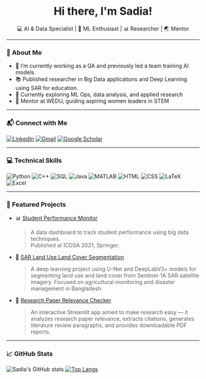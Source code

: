 <h1 align="center">Hi there, I'm Sadia!</h1>

<p align="center">
💻 AI & Data Specialist | 🤖 ML Enthusiast | 📊 Researcher | 🌏 Mentor  
</p>

---

### 🌟 About Me

- 🔭 I’m currently working as a QA and previously led a team training AI models.
- 📚 Published researcher in Big Data applications and Deep Learning using SAR for education.
- 🌱 Currently exploring ML Ops, data analysis, and applied research
- 🤝 Mentor at WEDU, guiding aspiring women leaders in STEM
  
---

### 📬 Connect with Me

[![LinkedIn](https://img.shields.io/badge/LinkedIn-blue?style=flat&logo=linkedin)]([https://www.linkedin.com/in/your-link](https://www.linkedin.com/in/sadia-khan90/)) 
[![Gmail](https://img.shields.io/badge/Gmail-red?style=flat&logo=gmail&logoColor=white)](mailto:sdkhn8272@gmail.com)
[![Google Scholar](https://img.shields.io/badge/Google%20Scholar-4285F4?style=flat&logo=googlescholar&logoColor=white)](https://scholar.google.com/citations?hl=en&user=6-Rb6Z4AAAAJ)

---

### 💻 Technical Skills

![Python](https://img.shields.io/badge/-Python-black?style=flat&logo=Python)
![C++](https://img.shields.io/badge/-C++-00599C?style=flat&logo=c%2B%2B)
![SQL](https://img.shields.io/badge/-SQL-4479A1?style=flat&logo=MySQL)
![Java](https://img.shields.io/badge/-Java-007396?style=flat&logo=java)
![MATLAB](https://img.shields.io/badge/-MATLAB-orange?style=flat)
![HTML](https://img.shields.io/badge/-HTML5-E34F26?style=flat&logo=html5)
![CSS](https://img.shields.io/badge/-CSS3-1572B6?style=flat&logo=css3)
![LaTeX](https://img.shields.io/badge/-LaTeX-008080?style=flat)
![Excel](https://img.shields.io/badge/-Excel-217346?style=flat&logo=microsoft-excel)

---

### 📂 Featured Projects

- 📊 [Student Performance Monitor](https://link.springer.com/chapter/10.1007/978-981-16-5348-3_60)  
  > A data dashboard to track student performance using big data techniques.  
  > Published at ICDSA 2021, Springer.

- 🌾 [SAR Land Use Land Cover Segmentation](https://github.com/SadiaK-art/sar-lulc-code)  
  > A deep learning project using U-Net and DeepLabV3+ models for segmenting land use and land cover from Sentinel-1A SAR satellite imagery. Focused on agricultural monitoring and disaster management in Bangladesh.

- 🧠 [Research Paper Relevance Checker](https://github.com/SadiaK-art/research-paper-checker)  
  > An interactive Streamlit app aimed to make research easy — it analyzes research paper relevance, extracts citations, generates literature review paragraphs, and provides downloadable PDF reports.



---

### 📈 GitHub Stats

![Sadia's GitHub stats](https://github-readme-stats.vercel.app/api?username=SadiaK-art&show_icons=true&theme=radical)
[![Top Langs](https://github-readme-stats.vercel.app/api/top-langs/?username=SadiaK-art&layout=compact&theme=radical)](https://github.com/SadiaK-art)
